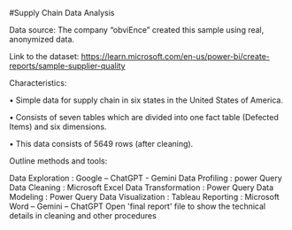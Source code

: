 #Supply Chain Data Analysis

Data source: The company “obviEnce” created this sample using real, anonymized data.

Link to the dataset: https://learn.microsoft.com/en-us/power-bi/create-reports/sample-supplier-quality

Characteristics:

• Simple data for supply chain in six states in the United States of America.

• Consists of seven tables which are divided into one fact table (Defected Items) and six dimensions.

• This data consists of 5649 rows (after cleaning).

Outline methods and tools:

Data Exploration : Google – ChatGPT - Gemini
Data Profiling : power Query
Data Cleaning : Microsoft Excel
Data Transformation : Power Query
Data Modeling : Power Query
Data Visualization : Tableau
Reporting : Microsoft Word – Gemini – ChatGPT Open 'final report' file to show the technical details in cleaning and other procedures

